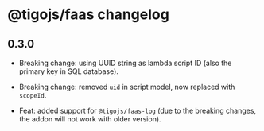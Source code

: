 # @tigojs/faas changelog

## 0.3.0

- Breaking change: using UUID string as lambda script ID (also the primary key in SQL database).

- Breaking change: removed `uid` in script model, now replaced with `scopeId`.

- Feat: added support for `@tigojs/faas-log` (due to the breaking changes, the addon will not work with older version).
